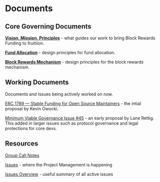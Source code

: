 # Documents

## Core Governing Documents

**[Vision, Mission, Principles](https://github.com/ethereum-funding/docs/blob/master/vision-mission-principles.md)** - what guides our work to bring Block Rewards Funding to fruitiion.

**[Fund Allocation](https://github.com/ethereum-funding/docs/blob/master/fund-allocation-governance.md)** - design principles for fund allocation.

**[Block Rewards Mechanism](https://github.com/ethereum-funding/docs/blob/master/block-rewards-mechanism-design-principles.md)** - design principles for the block rewards mechanism.

## Working Documents

Documents and Issues being actively worked on now.

[ERC 1789 — Stable Funding for Open Source Maintainers](https://github.com/ethereum/EIPs/issues/1789) - the intial proposal by Kevin Owocki.

[Minimum Viable Governance Issue #45](https://github.com/ethereum-funding/blockrewardsfunding/issues/45) - an early proposal by Lane Rettig. This added in larger issues such as protocol governance and legal protections for core devs.

## Resources

[Group Call Notes](https://docs.google.com/document/d/1yXs59MoRJ24prRocwbS3CQIcO1JdyDGP8sv5Bk7Fg3M/edit#)

[Issues](https://github.com/ethereum-funding/blockrewardsfunding/issues) - where the Project Management is happening

[Issues Overview](https://docs.google.com/document/d/1An6TroWm2PasNrlu4Fu9EwtWCx-CqTw7VI1-o2wJ1js/edit) - useful summary of all active issues
